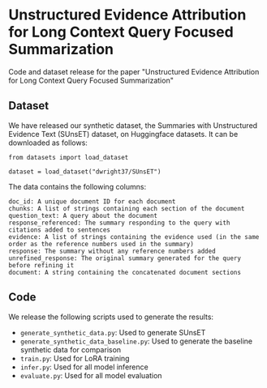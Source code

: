 # Unstructured Evidence Attribution for Long Context Query Focused Summarization
Code and dataset release for the paper "Unstructured Evidence Attribution for Long Context Query Focused Summarization"

## Dataset

We have released our synthetic dataset, the Summaries with Unstructured Evidence Text (SUnsET) dataset, on Huggingface datasets. It can be downloaded as follows:

```
from datasets import load_dataset

dataset = load_dataset("dwright37/SUnsET")
```

The data contains the following columns:

```
doc_id: A unique document ID for each document
chunks: A list of strings containing each section of the document
question_text: A query about the document
response_referenced: The summary responding to the query with citations added to sentences
evidence: A list of strings containing the evidence used (in the same order as the reference numbers used in the summary)
response: The summary without any reference numbers added
unrefined_response: The original summary generated for the query before refining it
document: A string containing the concatenated document sections
```

## Code

We release the following scripts used to generate the results:

- `generate_synthetic_data.py`: Used to generate SUnsET
- `generate_synthetic_data_baseline.py`: Used to generate the baseline synthetic data for comparison
- `train.py`: Used for LoRA training
- `infer.py`: Used for all model inference
- `evaluate.py`: Used for all model evaluation
